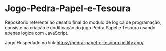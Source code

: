 # Jogo-Pedra-Papel-e-Tesoura

Repositorio referente ao desafio final do modulo de logica de programação, consiste na criação e codificação do jogo Pedra,Papel e Tesoura usando apenas logica
com JavaScript.


Jogo Hospedado no link:https://pedra-papel-e-tesoura.netlify.app/
